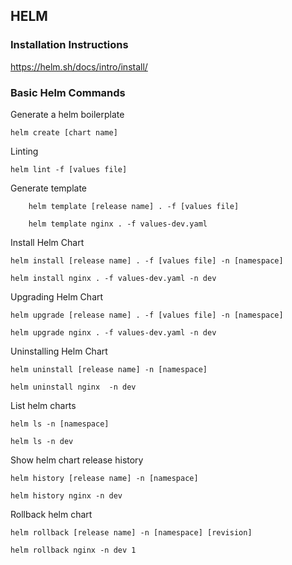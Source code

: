 ## HELM

### Installation Instructions

https://helm.sh/docs/intro/install/

### Basic Helm Commands

Generate a helm boilerplate

```
helm create [chart name]
```

Linting

```
helm lint -f [values file]
```

Generate template

```
    helm template [release name] . -f [values file]
    
    helm template nginx . -f values-dev.yaml

```

Install Helm Chart

```
helm install [release name] . -f [values file] -n [namespace]

helm install nginx . -f values-dev.yaml -n dev
```



Upgrading Helm Chart

```
helm upgrade [release name] . -f [values file] -n [namespace]

helm upgrade nginx . -f values-dev.yaml -n dev
```

Uninstalling Helm Chart

```
helm uninstall [release name] -n [namespace]

helm uninstall nginx  -n dev
```

List helm charts

```
helm ls -n [namespace]

helm ls -n dev
```


Show helm chart release history

```
helm history [release name] -n [namespace]

helm history nginx -n dev
```

Rollback helm chart

```
helm rollback [release name] -n [namespace] [revision]

helm rollback nginx -n dev 1
```

